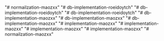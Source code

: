 "# normailzation-maozxx" 
"# db-implementation-roeidoytch" 
"# db-implementation-roeidoytch" 
"# db-implementation-roeidoytch" 
"# db-implementation-maozxx" 
"# db-implementation-maozxx" 
"# db-implementation-maozxx" 
"# implementation-maozxx" 
"# implementation-maozxx" 
"# implementation-maozxx" 
"# implementation-maozxx" 
"# normailzation-maozxx" 
